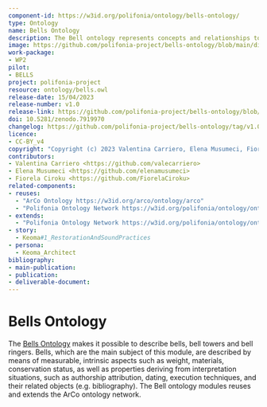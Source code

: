 ```yaml
---
component-id: https://w3id.org/polifonia/ontology/bells-ontology/
type: Ontology
name: Bells Ontology
description: The Bell ontology represents concepts and relationships to describe bells, bell towers and bell ringers.
image: https://github.com/polifonia-project/bells-ontology/blob/main/diagrams/bells.png
work-package:
- WP2
pilot:
- BELLS
project: polifonia-project
resource: ontology/bells.owl
release-date: 15/04/2023
release-number: v1.0
release-link: https://github.com/polifonia-project/bells-ontology/blob/main/ontology/bells.owl
doi: 10.5281/zenodo.7919970
changelog: https://github.com/polifonia-project/bells-ontology/tag/v1.0
licence:
- CC-BY_v4
copyright: "Copyright (c) 2023 Valentina Carriero, Elena Musumeci, Fiorela Ciroku"
contributors:
- Valentina Carriero <https://github.com/valecarriero>
- Elena Musumeci <https://github.com/elenamusumeci>
- Fiorela Ciroku <https://github.com/FiorelaCiroku>
related-components:
- reuses:  
  - "ArCo Ontology https://w3id.org/arco/ontology/arco"
  - "Polifonia Ontology Network https://w3id.org/polifonia/ontology/ontology-network"
- extends:
  - "Polifonia Ontology Network https://w3id.org/polifonia/ontology/ontology-network"
- story:
  - Keoma#1_RestorationAndSoundPractices
- persona:
  - Keoma_Architect
bibliography:
- main-publication:
- publication:
- deliverable-document:
---
```


# Bells Ontology
The [Bells Ontology](https://github.com/polifonia-project/bells-ontology) makes it possible to describe bells, bell towers and bell ringers.
Bells, which are the main subject of this module, are described by means of measurable, intrinsic aspects such as weight, materials, conservation status, as well as properties deriving from interpretation situations, such as authorship attribution, dating, execution techniques, and their related objects (e.g. bibliography).
The Bell ontology modules reuses and extends the ArCo ontology network.
